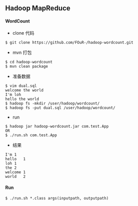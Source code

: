 ## Hadoop MapReduce  

#### WordCount   

* clone 代码   

``` 
$ git clone https://github.com/FOuR-/hadoop-wordcount.git   
```  
* mvn 打包   

```  
$ cd hadoop-wordcount   
$ mvn clean package  
```  
* 准备数据   

```  
$ vim dual.sql   
welcome the world
I'm loh
hello the world   
$ hadoop fs -mkdir /user/hadoop/wordcount/
$ hadoop fs -put dual.sql /user/hadoop/wordcount/  
```  
   
* run  

```  
$ hadoop jar hadoop-wordcount.jar com.test.App
OR
$ ./run.sh com.test.App
```  

* 结果  

```   
I'm	1
hello	1
loh	1
the	2
welcome	1
world	2  
```  

#### Run 

```  
$ ./run.sh *.class args(inputpath, outputpath)  
```  
